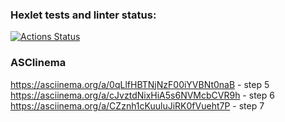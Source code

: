 ### Hexlet tests and linter status:
[![Actions Status](https://github.com/AnnRST/php-project-45/actions/workflows/hexlet-check.yml/badge.svg)](https://github.com/AnnRST/php-project-45/actions)

### ASCIinema
  https://asciinema.org/a/0qLlfHBTNjNzF00iYVBNt0naB - step 5
  https://asciinema.org/a/cJvztdNixHiA5s6NVMcbCVR9h - step 6
  https://asciinema.org/a/CZznh1cKuuluJiRK0fVueht7P - step 7